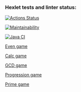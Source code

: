 ### Hexlet tests and linter status:
[![Actions Status](https://github.com/wassermanum/java-project-lvl1/workflows/hexlet-check/badge.svg)](https://github.com/wassermanum/java-project-lvl1/actions)

[![Maintainability](https://api.codeclimate.com/v1/badges/a99a88d28ad37a79dbf6/maintainability)](https://codeclimate.com/github/codeclimate/codeclimate/maintainability)

[![Java CI](https://github.com/wassermanum/java-project-lvl1/actions/workflows/build.yaml/badge.svg)](https://github.com/wassermanum/java-project-lvl1/actions/workflows/build.yaml)

[Even game](https://asciinema.org/a/o6n4li0uhnceUBM7l5KbOSXcY)

[Calc game](https://asciinema.org/a/MU6F4azTj3oO70W7Gu3OUgc4W)

[GCD game](https://asciinema.org/a/41s4qeAP0QRjk26ddA8TkrEVl)

[Progression game](https://asciinema.org/a/5WLUpGLmrDKpQID81dv8vX4ZQ)

[Prime game](https://asciinema.org/a/wGIeULMOvhdtO8AsMUFwDVfES)

